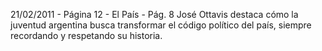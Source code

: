 21/02/2011 - Página 12 - El País - Pág. 8
José Ottavis destaca cómo la juventud argentina busca transformar el código político del país, siempre recordando y respetando su historia.
